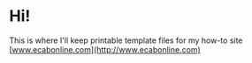 # Hi! 
This is where I'll keep printable template files for my how-to site [www.ecabonline.com](http://www.ecabonline.com)